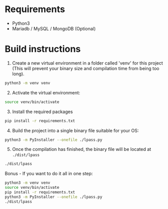 # Requirements
- Python3 
- Mariadb / MySQL / MongoDB (Optional)

# Build instructions

1. Create a new virtual environment in a folder called 'venv' for this project (This will prevent your binary size and compilation time from being too long).
```bash
python3 -m venv venv
```

2. Activate the virtual environment:
```bash
source venv/bin/activate
```

3. Install the required packages
```bash
pip install -r requirements.txt
```

4. Build the project into a single binary file suitable for your OS:
```bash
python3 -m PyInstaller --onefile ./lpass.py
```

5. Once the compilation has finished, the binary file will be located at `./dist/lpass`
```bash
./dist/lpass
```

Bonus - If you want to do it all in one step:
```bash
python3 -m venv venv
source venv/bin/activate
pip install -r requirements.txt
python3 -m PyInstaller --onefile ./lpass.py
./dist/lpass
```
